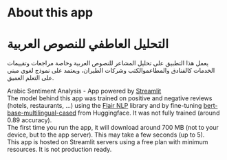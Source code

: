# About this app 
# التحليل العاطفي للنصوص العربية 
يعمل هذا التطبيق على تحليل المشاعر للنصوص العربية وخاصة مراجعات وتقييمات الخدمات كالفنادق والمطاعموالكتب وشركات الطيران، ويعتمد على نموذج لغوي مبني على التعلم العميق.

Arabic Sentiment Analysis - App powered by [Streamlit](https://docs.streamlit.io/)  
The model behind this app was trained on positive and negative reviews (hotels, restaurants, ...) using the [Flair NLP](https://github.com/flairNLP/flair/) library and by fine-tuning [bert-base-multilingual-cased](https://huggingface.co/bert-base-multilingual-cased) from Huggingface. It was not fully trained (around 0.89 accuracy).    
The first time you run the app, it will download around 700 MB (not to your device, but to the app server). This may take a few seconds (up to 5).  
This app is hosted on Streamlit servers using a free plan with minimum resources. It is not production ready.

